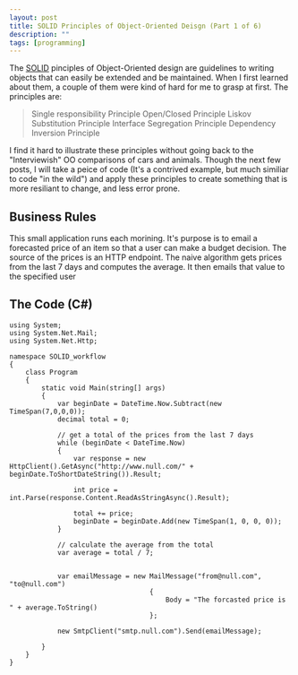 ```yaml
---
layout: post
title: SOLID Principles of Object-Oriented Deisgn (Part 1 of 6)
description: ""
tags: [programming]
---
```

The [SOLID](http://en.wikipedia.org/wiki/SOLID_(object-oriented_design)) pinciples of Object-Oriented design are guidelines to writing objects that can easily be extended and be maintained.  When I first learned about them, a couple of them were kind of hard for me to grasp at first.  The principles are:

> Single responsibility Principle
> Open/Closed Principle
> Liskov Substitution Principle
> Interface Segregation Principle
> Dependency Inversion Principle

I find it hard to illustrate these principles without going back to the "Interviewish" OO comparisons of cars and animals.  Though the next few posts, I will take a peice of code (It's a contrived example, but much similiar to code "in the wild") and apply these principles to create something that is more resiliant to change, and less error prone.  

Business Rules
-----------
This small application runs each morining.  It's purpose is to email a forecasted price of an item so that a user can make a budget decision.  The source of the prices is an HTTP endpoint.  The naive algorithm gets prices from the last 7 days and computes the average.  It then emails that value to the specified user

The Code (C#)
----------
	using System;
	using System.Net.Mail;
	using System.Net.Http;
	 
	namespace SOLID_workflow
	{
	    class Program
	    {
	        static void Main(string[] args)
	        {
	            var beginDate = DateTime.Now.Subtract(new TimeSpan(7,0,0,0));
	            decimal total = 0;
	 
	            // get a total of the prices from the last 7 days
	            while (beginDate < DateTime.Now)
	            {
	                var response = new HttpClient().GetAsync("http://www.null.com/" + beginDate.ToShortDateString()).Result;
	 
	                int price = int.Parse(response.Content.ReadAsStringAsync().Result);
	 
	                total += price;
	                beginDate = beginDate.Add(new TimeSpan(1, 0, 0, 0));
	            }
	 
	            // calculate the average from the total
	            var average = total / 7;
	 
	 
	            var emailMessage = new MailMessage("from@null.com", "to@null.com")
	                                   {
	                                       Body = "The forcasted price is " + average.ToString()
	                                   };
	 
	            new SmtpClient("smtp.null.com").Send(emailMessage);
	 
	        }
	    }
	}